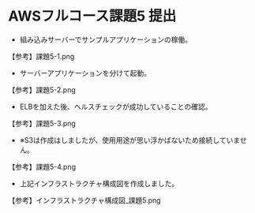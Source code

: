 # AWSフルコース課題5 提出

- 組み込みサーバーでサンプルアプリケーションの稼働。

【参考】課題5-1.png

- サーバーアプリケーションを分けて起動。

【参考】課題5-2.png

- ELBを加えた後、ヘルスチェックが成功していることの確認。

【参考】課題5-3.png

- ※S3は作成はしましたが、使用用途が思い浮かばないため接続していません。

【参考】課題5-4.png

- 上記インフラストラクチャ構成図を作成しました。

【参考】インフラストラクチャ構成図_課題5.png
